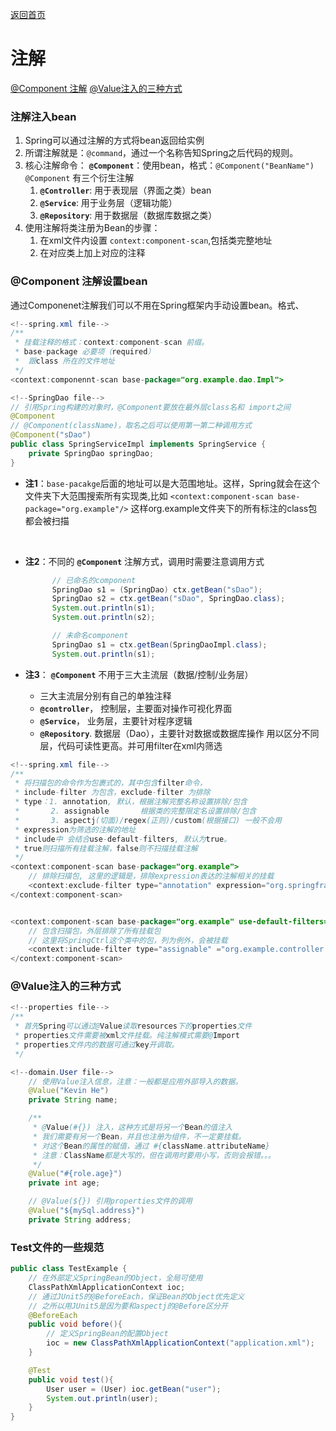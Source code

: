 [返回首页](./1.Spring概念.md)

# 注解
[@Component 注解](#table1)
[@Value注入的三种方式](#table2)


### 注解注入bean
1. Spring可以通过注解的方式将bean返回给实例
2. 所谓注解就是：`@command`，通过一个名称告知Spring之后代码的规则。
3. 核心注解命令：
   **`@Component`**：使用bean，格式：`@Component("BeanName")`
     `@Component` 有三个衍生注解
      1. **`@Controller`**: 用于表现层（界面之类）bean
      2. **`@Service`**: 用于业务层（逻辑功能）
      3. **`@Repository`**: 用于数据层（数据库数据之类）
4. 使用注解将类注册为Bean的步骤：
   1. 在xml文件内设置 `context:component-scan`,包括类完整地址
   2. 在对应类上加上对应的注释

### <a id="table1">@Component 注解设置bean</a>
通过Componenet注解我们可以不用在Spring框架内手动设置bean。格式、

```java
<!--spring.xml file-->
/**
 * 挂载注释的格式：context:component-scan 前缀。
 * base-package 必要项（required）
 *  跟class 所在的文件地址
 */ 
<context:componennt-scan base-package="org.example.dao.Impl">

<!--SpringDao file-->
// 引用Spring构建的对象时，@Component要放在最外层class名和 import之间
@Component
// @Component(className)，取名之后可以使用第一第二种调用方式
@Component("sDao")
public class SpringServiceImpl implements SpringService {
    private SpringDao springDao;
}
```

* **注1**：`base-pacakge`后面的地址可以是大范围地址。这样，Spring就会在这个文件夹下大范围搜索所有实现类,比如
  `<context:component-scan base-package="org.example"/>` 
  这样org.example文件夹下的所有标注的class包都会被扫描
<br>

* **注2**：不同的 **`@Component`** 注解方式，调用时需要注意调用方式
  ```java
        // 已命名的component
        SpringDao s1 = (SpringDao) ctx.getBean("sDao");
        SpringDao s2 = ctx.getBean("sDao", SpringDao.class);
        System.out.println(s1);
        System.out.println(s2);

        // 未命名component
        SpringDao s1 = ctx.getBean(SpringDaoImpl.class);
        System.out.println(s1);
  ```

* **注3**： **`@Component`** 不用于三大主流层（数据/控制/业务层）
  * 三大主流层分别有自己的单独注释
  *  **`@controller`**， 控制层，主要面对操作可视化界面
  *  **`@Service`**， 业务层，主要针对程序逻辑
  *  **`@Repository`**. 数据层（Dao），主要针对数据或数据库操作
  用以区分不同层，代码可读性更高。并可用filter在xml内筛选

```java
<!--spring.xml file-->
/** 
 * 将扫描包的命令作为包裹式的，其中包含filter命令，
 * include-filter 为包含，exclude-filter 为排除
 * type：1. annotation, 默认，根据注解完整名称设置排除/包含
 *       2. assignable       根据类的完整限定名设置排除/包含
 *       3. aspectj(切面)/regex(正则)/custom(根据接口) 一般不会用
 * expression为筛选的注解的地址
 * include中 会结合use-default-filters, 默认为true。
 * true则扫描所有挂载注解，false则不扫描挂载注解
 */
<context:component-scan base-package="org.example">
    // 排除扫描包, 这里的逻辑是，排除expression表达的注解相关的挂载
    <context:exclude-filter type="annotation" expression="org.springframework.stereotype.Controller"/>
</context:component-scan>


<context:component-scan base-package="org.example" use-default-filters="false">
    // 包含扫描包，外层排除了所有挂载包
    // 这里将SpringCtrl这个类中的包，列为例外，会被挂载 
    <context:include-filter type="assignable" ="org.example.controller.SpringCtrl"/>   
</context:component-scan>
```

### <a id="table2">@Value注入的三种方式</a>

```JAVA
<!--properties file-->
/**
 * 首先Spring可以通过@Value读取resources下的properties文件
 * properties文件需要被xml文件挂载。纯注解模式需要@Import
 * properties文件内的数据可通过key开调取。
 */

<!--domain.User file-->
    // 使用Value注入信息，注意：一般都是应用外部导入的数据。
    @Value("Kevin He")
    private String name;

    /**
     * @Value(#{}) 注入，这种方式是将另一个Bean的值注入
     * 我们需要有另一个Bean，并且也注册为组件，不一定要挂载。
     * 对这个Bean的属性的赋值，通过 #{className.attributeName}
     * 注意：ClassName都是大写的，但在调用时要用小写，否则会报错。。。
     */ 
    @Value("#{role.age}")
    private int age;

    // @Value(${}) 引用properties文件的调用
    @Value("${mySql.address}")
    private String address;
```

### <a id="table3">Test文件的一些规范</a>

```java
public class TestExample {
    // 在外部定义SpringBean的Object，全局可使用
    ClassPathXmlApplicationContext ioc;
    // 通过JUnit5的@BeforeEach，保证Bean的Object优先定义
    // 之所以用JUnit5是因为要和aspectj的@Before区分开
    @BeforeEach
    public void before(){
        // 定义SpringBean的配置Object
        ioc = new ClassPathXmlApplicationContext("application.xml");
    }

    @Test
    public void test(){
        User user = (User) ioc.getBean("user");
        System.out.println(user);
    }
}
```

  



